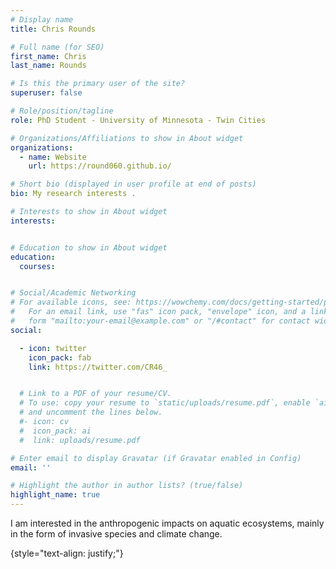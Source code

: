 ```yaml
---
# Display name
title: Chris Rounds

# Full name (for SEO)
first_name: Chris
last_name: Rounds

# Is this the primary user of the site?
superuser: false

# Role/position/tagline
role: PhD Student - University of Minnesota - Twin Cities 

# Organizations/Affiliations to show in About widget
organizations:
  - name: Website
    url: https://round060.github.io/

# Short bio (displayed in user profile at end of posts)
bio: My research interests .

# Interests to show in About widget
interests:


# Education to show in About widget
education:
  courses:


# Social/Academic Networking
# For available icons, see: https://wowchemy.com/docs/getting-started/page-builder/#icons
#   For an email link, use "fas" icon pack, "envelope" icon, and a link in the
#   form "mailto:your-email@example.com" or "/#contact" for contact widget.
social:

  - icon: twitter
    icon_pack: fab
    link: https://twitter.com/CR46_


  # Link to a PDF of your resume/CV.
  # To use: copy your resume to `static/uploads/resume.pdf`, enable `ai` icons in `params.yaml`,
  # and uncomment the lines below.
  #- icon: cv
  #  icon_pack: ai
  #  link: uploads/resume.pdf

# Enter email to display Gravatar (if Gravatar enabled in Config)
email: ''

# Highlight the author in author lists? (true/false)
highlight_name: true
---
```


I am interested in the anthropogenic impacts on aquatic ecosystems, mainly in the form of invasive species and climate change.

{style="text-align: justify;"}
